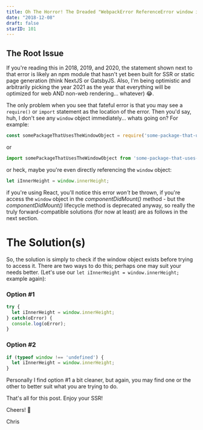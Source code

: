 ```yaml
---
title: Oh The Horror! The Dreaded "WebpackError ReferenceError window is not defined"!
date: "2018-12-08"
draft: false
starID: 101
---
```


## The Root Issue
If you're reading this in 2018, 2019, and 2020, the statement shown next to that error is likely an npm module that hasn't yet been built for SSR or static page generation (think NextJS or GatsbyJS. Also, I'm being optimistic and arbitrarily picking the year 2021 as the year that everything will be optimized for web AND non-web rendering... whatever) :joy:. 

The only problem when you see that fateful error is that you may see a `require()` or `import` statement as the location of the error. Then you'd say, huh, I don't see any `window` object immediately... whats going on?
For example:

```javascript
const somePackageThatUsesTheWindowObject = require('some-package-that-uses-the-window-object');
```

or

```javascript
import somePackageThatUsesTheWindowObject from 'some-package-that-uses-the-window-object';
```

or heck, maybe you're even directly referencing the `window` object:

```javascript
let iInnerHeight = window.innerHeight;
```

if you're using React, you'll notice this error _won't_ be thrown, if you're access the `window` object in the _componentDidMount()_ method - but the _componentDidMount()_ lifecycle method is deprecated anyway, so really the truly forward-compatible solutions (for now at least) are as follows in the next section.

# The Solution(s)
So, the solution is simply to check if the window object exists before trying to access it. There are two ways to do this; perhaps one may suit your needs better. (Let's use our `let iInnerHeight = window.innerHeight;` example again):

### Option \#1

```javascript
try {
  let iInnerHeight = window.innerHeight;
} catch(oError) {
  console.log(oError);
}
```

### Option \#2

```javascript
if (typeof window !== 'undefined') {
  let iInnerHeight = window.innerHeight;
}
```

Personally I find option \#1 a bit cleaner, but again, you may find one or the other to better suit what you are trying to do.

That's all for this post. Enjoy your SSR!

Cheers! :beer:

Chris
